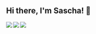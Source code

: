 ## Hi there, I'm Sascha! 👋

<img align="left" src="https://github-readme-stats.vercel.app/api?username=xopez&count_private=true&line_height=21&show_icons=true&hide_border=true&theme=transparent&&show=reviews,discussions_started,discussions_answered,prs_merged,prs_merged_percentage" />
<img align="left" src="https://github-readme-stats.vercel.app/api/top-langs/?username=xopez&layout=compact&card_width=250&hide_border=true&theme=transparent" />
<img align="left" src="https://github-readme-stats.vercel.app/api/wakatime?username=Xopez&layout=compact&card_width=250&hide_border=true&theme=transparent" />
